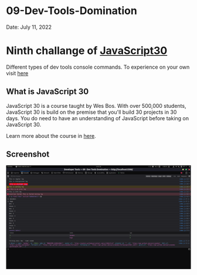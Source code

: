 # 09-Dev-Tools-Domination

Date: July 11, 2022

# Ninth challange of [JavaScript30](https://javascript30.com/)

Different types of dev tools console commands. To experience on your own visit [here](https://rohit-saini7.github.io/09-Dev-Tools-Domination/)

## What is JavaScript 30

JavaScript 30 is a course taught by Wes Bos. With over 500,000 students, JavaScript 30 is build on the premise that you'll build 30 projects in 30 days. You do need to have an understanding of JavaScript before taking on JavaScript 30.

Learn more about the course in [here](https://javascript30.com/).

## Screenshot

![Screenshot](./assets/screenshot.png)
